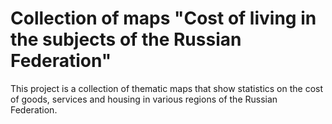 # Collection of maps "Cost of living in the subjects of the Russian Federation"
This project is a collection of thematic maps that show statistics on the cost of goods, services and housing in various regions of the Russian Federation.
